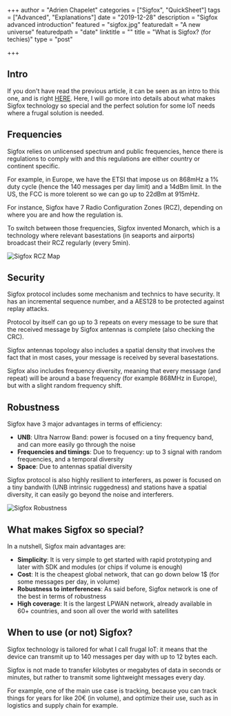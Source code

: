 +++
author = "Adrien Chapelet"
categories = ["Sigfox", "QuickSheet"]
tags = ["Advanced", "Explanations"]
date = "2019-12-28"
description = "Sigfox advanced introduction"
featured = "sigfox.jpg"
featuredalt = "A new universe"
featuredpath = "date"
linktitle = ""
title = "What is Sigfox? (for techies)"
type = "post"

+++

## Intro
If you don't have read the previous article, it can be seen as an intro to this one, and is right [HERE](../sigfox-for-dummies).
Here, I will go more into details about what makes Sigfox technology so special and the perfect solution for some IoT needs where a frugal solution is needed.

## Frequencies
Sigfox relies on unlicensed spectrum and public frequencies, hence there is regulations to comply with and this regulations are either country or continent specific.

For example, in Europe, we have the ETSI that impose us on 868mHz a 1% duty cycle (hence the 140 messages per day limit) and a 14dBm limit.
In the US, the FCC is more tolerent so we can go up to 22dBm at 915mHz.

For instance, Sigfox have 7 Radio Configuration Zones (RCZ), depending on where you are and how the regulation is.

To switch between those frequencies, Sigfox invented Monarch, which is a technology where relevant basestations (in seaports and airports) broadcast their RCZ regularly (every 5min).

![Sigfox RCZ Map](../../img/2019/12/sigfox-rcz-map.png "Sigfox RCZ Map")

## Security
Sigfox protocol includes some mechanism and technics to have security.
It has an incremental sequence number, and a AES128 to be protected against replay attacks.

Protocol by itself can go up to 3 repeats on every message to be sure that the received message by Sigfox antennas is complete (also checking the CRC).

Sigfox antennas topology also includes a spatial density that involves the fact that in most cases, your message is received by several basestations.

Sigfox also includes frequency diversity, meaning that every message (and repeat) will be around a base frequency (for example 868MHz in Europe), but with a slight random frequency shift.

## Robustness
Sigfox have 3 major advantages in terms of efficiency:

* **UNB**: Ultra Narrow Band: power is focused on a tiny frequency band, and can more easily go through the noise
* **Frequencies and timings**: Due to frequency: up to 3 signal with random frequencies, and a temporal diversity
* **Space**: Due to antennas spatial diversity

Sigfox protocol is also highly resilient to interferers, as power is focused on a tiny bandwith (UNB intrinsic ruggedness) and stations have a spatial diversity, it can easily go beyond the noise and interferers.

![Sigfox Robustness](../../img/2019/12/sigfox-robustness.png "Sigfox Robustness")

## What makes Sigfox so special?
In a nutshell, Sigfox main advantages are:

* **Simplicity**: It is very simple to get started with rapid prototyping and later with SDK and modules (or chips if volume is enough)
* **Cost**: It is the cheapest global network, that can go down below 1$ (for some messages per day, in volume)
* **Robustness to interferences**: As said before, Sigfox network is one of the best in terms of robustness
* **High coverage**: It is the largest LPWAN network, already available in 60+ countries, and soon all over the world with satellites 


## When to use (or not) Sigfox?
Sigfox technology is tailored for what I call frugal IoT: it means that the device can transmit up to 140 messages per day with up to 12 bytes each.

Sigfox is not made to transfer kilobytes or megabytes of data in seconds or minutes, but rather to transmit some lightweight messages every day.

For example, one of the main use case is tracking, because you can track things for years for like 20€ (in volume), and optimize their use, such as in logistics and supply chain for example.